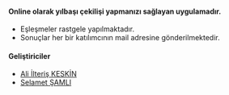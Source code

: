 

#### Online olarak yılbaşı çekilişi yapmanızı sağlayan uygulamadır.
* Eşleşmeler rastgele yapılmaktadır.
* Sonuçlar her bir katılımcının mail adresine gönderilmektedir.

#### Geliştiriciler
* [Ali İlteriş KESKİN](https://github.com/ilteriskeskin)
* [Selamet ŞAMLI](https://github.com/selamet)
